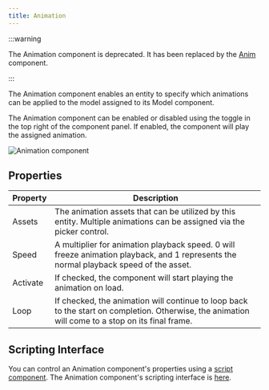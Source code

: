 ```yaml
---
title: Animation
---
```


:::warning

The Animation component is deprecated. It has been replaced by the [Anim](/user-manual/scenes/components/anim) component.

:::

The Animation component enables an entity to specify which animations can be applied to the model assigned to its Model component.

The Animation component can be enabled or disabled using the toggle in the top right of the component panel. If enabled, the component will play the assigned animation.

![Animation component](/img/user-manual/scenes/components/component-animation.png)

## Properties

| Property | Description |
|----------|-------------|
| Assets   | The animation assets that can be utilized by this entity. Multiple animations can be assigned via the picker control. |
| Speed    | A multiplier for animation playback speed. 0 will freeze animation playback, and 1 represents the normal playback speed of the asset. |
| Activate | If checked, the component will start playing the animation on load. |
| Loop     | If checked, the animation will continue to loop back to the start on completion. Otherwise, the animation will come to a stop on its final frame. |

## Scripting Interface

You can control an Animation component's properties using a [script component][2]. The Animation component's scripting interface is [here][3].

[2]: /user-manual/scenes/components/script
[3]: https://api.playcanvas.com/classes/Engine.AnimationComponent.html
